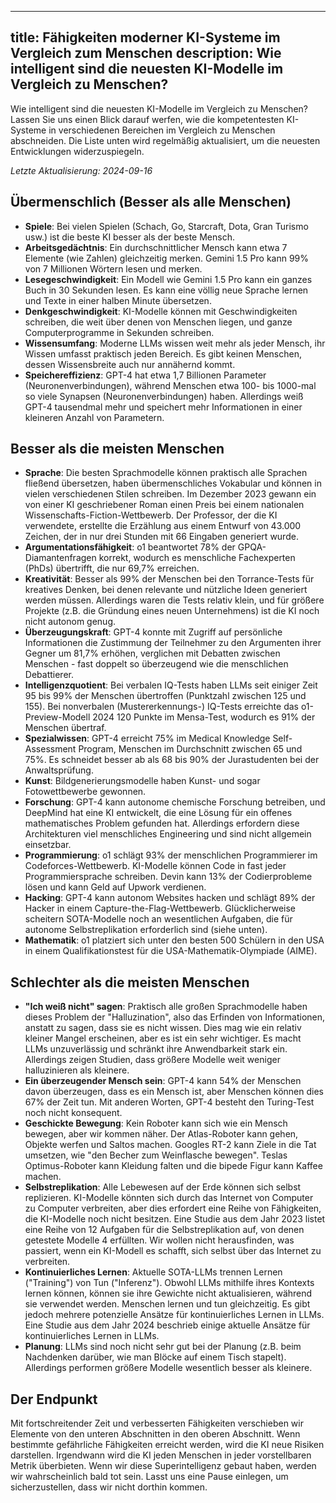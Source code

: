 

---
title: Fähigkeiten moderner KI-Systeme im Vergleich zum Menschen
description: Wie intelligent sind die neuesten KI-Modelle im Vergleich zu Menschen?
---

Wie intelligent sind die neuesten KI-Modelle im Vergleich zu Menschen?
Lassen Sie uns einen Blick darauf werfen, wie die kompetentesten KI-Systeme in verschiedenen Bereichen im Vergleich zu Menschen abschneiden.
Die Liste unten wird regelmäßig aktualisiert, um die neuesten Entwicklungen widerzuspiegeln.

_Letzte Aktualisierung: 2024-09-16_

## Übermenschlich (Besser als alle Menschen)

- **Spiele**: Bei vielen Spielen (Schach, Go, Starcraft, Dota, Gran Turismo usw.) ist die beste KI besser als der beste Mensch.
- **Arbeitsgedächtnis**: Ein durchschnittlicher Mensch kann etwa 7 Elemente (wie Zahlen) gleichzeitig merken. Gemini 1.5 Pro kann 99% von 7 Millionen Wörtern lesen und merken.
- **Lesegeschwindigkeit**: Ein Modell wie Gemini 1.5 Pro kann ein ganzes Buch in 30 Sekunden lesen. Es kann eine völlig neue Sprache lernen und Texte in einer halben Minute übersetzen.
- **Denkgeschwindigkeit**: KI-Modelle können mit Geschwindigkeiten schreiben, die weit über denen von Menschen liegen, und ganze Computerprogramme in Sekunden schreiben.
- **Wissensumfang**: Moderne LLMs wissen weit mehr als jeder Mensch, ihr Wissen umfasst praktisch jeden Bereich. Es gibt keinen Menschen, dessen Wissensbreite auch nur annähernd kommt.
- **Speichereffizienz**: GPT-4 hat etwa 1,7 Billionen Parameter (Neuronenverbindungen), während Menschen etwa 100- bis 1000-mal so viele Synapsen (Neuronenverbindungen) haben. Allerdings weiß GPT-4 tausendmal mehr und speichert mehr Informationen in einer kleineren Anzahl von Parametern.

## Besser als die meisten Menschen

- **Sprache**: Die besten Sprachmodelle können praktisch alle Sprachen fließend übersetzen, haben übermenschliches Vokabular und können in vielen verschiedenen Stilen schreiben. Im Dezember 2023 gewann ein von einer KI geschriebener Roman einen Preis bei einem nationalen Wissenschafts-Fiction-Wettbewerb. Der Professor, der die KI verwendete, erstellte die Erzählung aus einem Entwurf von 43.000 Zeichen, der in nur drei Stunden mit 66 Eingaben generiert wurde.
- **Argumentationsfähigkeit**: o1 beantwortet 78% der GPQA-Diamantenfragen korrekt, wodurch es menschliche Fachexperten (PhDs) übertrifft, die nur 69,7% erreichen.
- **Kreativität**: Besser als 99% der Menschen bei den Torrance-Tests für kreatives Denken, bei denen relevante und nützliche Ideen generiert werden müssen. Allerdings waren die Tests relativ klein, und für größere Projekte (z.B. die Gründung eines neuen Unternehmens) ist die KI noch nicht autonom genug.
- **Überzeugungskraft**: GPT-4 konnte mit Zugriff auf persönliche Informationen die Zustimmung der Teilnehmer zu den Argumenten ihrer Gegner um 81,7% erhöhen, verglichen mit Debatten zwischen Menschen - fast doppelt so überzeugend wie die menschlichen Debattierer.
- **Intelligenzquotient**: Bei verbalen IQ-Tests haben LLMs seit einiger Zeit 95 bis 99% der Menschen übertroffen (Punktzahl zwischen 125 und 155). Bei nonverbalen (Mustererkennungs-) IQ-Tests erreichte das o1-Preview-Modell 2024 120 Punkte im Mensa-Test, wodurch es 91% der Menschen übertraf.
- **Spezialwissen**: GPT-4 erreicht 75% im Medical Knowledge Self-Assessment Program, Menschen im Durchschnitt zwischen 65 und 75%. Es schneidet besser ab als 68 bis 90% der Jurastudenten bei der Anwaltsprüfung.
- **Kunst**: Bildgenerierungsmodelle haben Kunst- und sogar Fotowettbewerbe gewonnen.
- **Forschung**: GPT-4 kann autonome chemische Forschung betreiben, und DeepMind hat eine KI entwickelt, die eine Lösung für ein offenes mathematisches Problem gefunden hat. Allerdings erfordern diese Architekturen viel menschliches Engineering und sind nicht allgemein einsetzbar.
- **Programmierung**: o1 schlägt 93% der menschlichen Programmierer im Codeforces-Wettbewerb. KI-Modelle können Code in fast jeder Programmiersprache schreiben. Devin kann 13% der Codierprobleme lösen und kann Geld auf Upwork verdienen.
- **Hacking**: GPT-4 kann autonom Websites hacken und schlägt 89% der Hacker in einem Capture-the-Flag-Wettbewerb. Glücklicherweise scheitern SOTA-Modelle noch an wesentlichen Aufgaben, die für autonome Selbstreplikation erforderlich sind (siehe unten).
- **Mathematik**: o1 platziert sich unter den besten 500 Schülern in den USA in einem Qualifikationstest für die USA-Mathematik-Olympiade (AIME).

## Schlechter als die meisten Menschen

- **"Ich weiß nicht" sagen**: Praktisch alle großen Sprachmodelle haben dieses Problem der "Halluzination", also das Erfinden von Informationen, anstatt zu sagen, dass sie es nicht wissen. Dies mag wie ein relativ kleiner Mangel erscheinen, aber es ist ein sehr wichtiger. Es macht LLMs unzuverlässig und schränkt ihre Anwendbarkeit stark ein. Allerdings zeigen Studien, dass größere Modelle weit weniger halluzinieren als kleinere.
- **Ein überzeugender Mensch sein**: GPT-4 kann 54% der Menschen davon überzeugen, dass es ein Mensch ist, aber Menschen können dies 67% der Zeit tun. Mit anderen Worten, GPT-4 besteht den Turing-Test noch nicht konsequent.
- **Geschickte Bewegung**: Kein Roboter kann sich wie ein Mensch bewegen, aber wir kommen näher. Der Atlas-Roboter kann gehen, Objekte werfen und Saltos machen. Googles RT-2 kann Ziele in die Tat umsetzen, wie "den Becher zum Weinflasche bewegen". Teslas Optimus-Roboter kann Kleidung falten und die bipede Figur kann Kaffee machen.
- **Selbstreplikation**: Alle Lebewesen auf der Erde können sich selbst replizieren. KI-Modelle könnten sich durch das Internet von Computer zu Computer verbreiten, aber dies erfordert eine Reihe von Fähigkeiten, die KI-Modelle noch nicht besitzen. Eine Studie aus dem Jahr 2023 listet eine Reihe von 12 Aufgaben für die Selbstreplikation auf, von denen getestete Modelle 4 erfüllten. Wir wollen nicht herausfinden, was passiert, wenn ein KI-Modell es schafft, sich selbst über das Internet zu verbreiten.
- **Kontinuierliches Lernen**: Aktuelle SOTA-LLMs trennen Lernen ("Training") von Tun ("Inferenz"). Obwohl LLMs mithilfe ihres Kontexts lernen können, können sie ihre Gewichte nicht aktualisieren, während sie verwendet werden. Menschen lernen und tun gleichzeitig. Es gibt jedoch mehrere potenzielle Ansätze für kontinuierliches Lernen in LLMs. Eine Studie aus dem Jahr 2024 beschrieb einige aktuelle Ansätze für kontinuierliches Lernen in LLMs.
- **Planung**: LLMs sind noch nicht sehr gut bei der Planung (z.B. beim Nachdenken darüber, wie man Blöcke auf einem Tisch stapelt). Allerdings performen größere Modelle wesentlich besser als kleinere.

## Der Endpunkt

Mit fortschreitender Zeit und verbesserten Fähigkeiten verschieben wir Elemente von den unteren Abschnitten in den oberen Abschnitt.
Wenn bestimmte gefährliche Fähigkeiten erreicht werden, wird die KI neue Risiken darstellen.
Irgendwann wird die KI jeden Menschen in jeder vorstellbaren Metrik überbieten.
Wenn wir diese Superintelligenz gebaut haben, werden wir wahrscheinlich bald tot sein.
Lasst uns eine Pause einlegen, um sicherzustellen, dass wir nicht dorthin kommen.